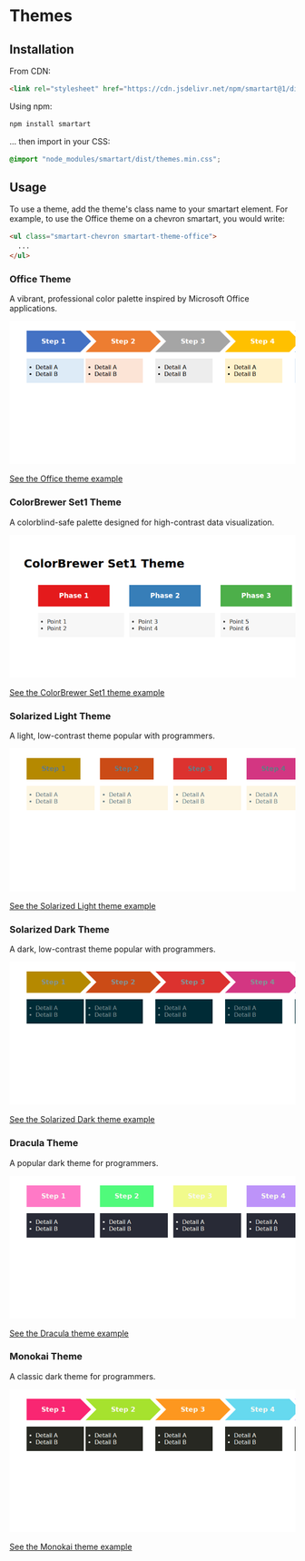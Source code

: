 # Themes

## Installation

From CDN:

```html
<link rel="stylesheet" href="https://cdn.jsdelivr.net/npm/smartart@1/dist/themes.min.css" />
```

Using npm:

```bash
npm install smartart
```

... then import in your CSS:

```css
@import "node_modules/smartart/dist/themes.min.css";
```

## Usage

To use a theme, add the theme's class name to your smartart element. For example, to use the Office theme on a chevron smartart, you would write:

```html
<ul class="smartart-chevron smartart-theme-office">
  ...
</ul>
```

### Office Theme

A vibrant, professional color palette inspired by Microsoft Office applications.

[![Office Theme](https://raw.githubusercontent.com/sanand0/smartart/main/docs/theme-office.webp)](docs/theme-office.html ":include height=300px")

[See the Office theme example](docs/theme-office.html ":ignore")

### ColorBrewer Set1 Theme

A colorblind-safe palette designed for high-contrast data visualization.

[![ColorBrewer Set1 Theme](https://raw.githubusercontent.com/sanand0/smartart/main/docs/theme-colorbrewer-set1.webp)](docs/theme-colorbrewer-set1.html ":include height=300px")

[See the ColorBrewer Set1 theme example](docs/theme-colorbrewer-set1.html ":ignore")

### Solarized Light Theme

A light, low-contrast theme popular with programmers.

[![Solarized Light Theme](https://raw.githubusercontent.com/sanand0/smartart/main/docs/theme-solarized-light.webp)](docs/theme-solarized-light.html ":include height=300px")

[See the Solarized Light theme example](docs/theme-solarized-light.html ":ignore")

### Solarized Dark Theme

A dark, low-contrast theme popular with programmers.

[![Solarized Dark Theme](https://raw.githubusercontent.com/sanand0/smartart/main/docs/theme-solarized-dark.webp)](docs/theme-solarized-dark.html ":include height=300px")

[See the Solarized Dark theme example](docs/theme-solarized-dark.html ":ignore")

### Dracula Theme

A popular dark theme for programmers.

[![Dracula Theme](https://raw.githubusercontent.com/sanand0/smartart/main/docs/theme-dracula.webp)](docs/theme-dracula.html ":include height=300px")

[See the Dracula theme example](docs/theme-dracula.html ":ignore")

### Monokai Theme

A classic dark theme for programmers.

[![Monokai Theme](https://raw.githubusercontent.com/sanand0/smartart/main/docs/theme-monokai.webp)](docs/theme-monokai.html ":include height=300px")

[See the Monokai theme example](docs/theme-monokai.html ":ignore")
